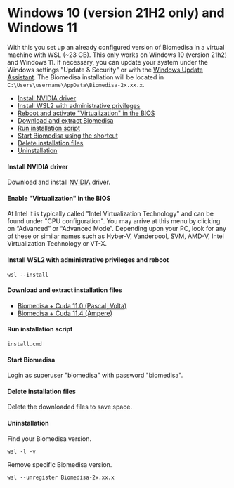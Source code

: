 # Windows 10 (version 21H2 only) and Windows 11
With this you set up an already configured version of Biomedisa in a virtual machine with WSL (~23 GB). This only works on Windows 10 (version 21h2) and Windows 11. If necessary, you can update your system under the Windows settings "Update & Security" or with the [Windows Update Assistant](https://support.microsoft.com/en-us/topic/windows-10-update-assistant-3550dfb2-a015-7765-12ea-fba2ac36fb3f). The Biomedisa installation will be located in `C:\Users\username\AppData\Biomedisa-2x.xx.x`.

- [Install NVIDIA driver](#install-nvidia-driver)
- [Install WSL2 with administrative privileges](#install-wsl2-with-administrative-privileges)
- [Reboot and activate "Virtualization" in the BIOS](#reboot-and-activate-virtualization-in-the-bios)
- [Download and extract Biomedisa](#download-and-extract-biomedisa)
- [Run installation script](#run-install-script)
- [Start Biomedisa using the shortcut](#start-biomedisa-using-the-shortcut)
- [Delete installation files](#delete-installation-files)
- [Uninstallation](#uninstallation)

#### Install NVIDIA driver
Download and install [NVIDIA](https://www.nvidia.com/Download/Find.aspx?lang=en-us) driver.

#### Enable "Virtualization" in the BIOS
At Intel it is typically called "Intel Virtualization Technology" and can be found under "CPU configuration". You may arrive at this menu by clicking on “Advanced” or “Advanced Mode”. Depending upon your PC, look for any of these or similar names such as Hyber-V, Vanderpool, SVM, AMD-V, Intel Virtualization Technology or VT-X.

#### Install WSL2 with administrative privileges and reboot
```
wsl --install
```

#### Download and extract installation files
+ [Biomedisa + Cuda 11.0 (Pascal, Volta)](https://biomedisa.org/media/Biomedisa-22.01.1p.zip)
+ [Biomedisa + Cuda 11.4 (Ampere)](https://biomedisa.org/media/Biomedisa-22.01.1.zip)

#### Run installation script
```
install.cmd
```

#### Start Biomedisa
Login as superuser "biomedisa" with password "biomedisa".

#### Delete installation files
Delete the downloaded files to save space.

#### Uninstallation
Find your Biomedisa version.
```
wsl -l -v
```
Remove specific Biomedisa version.
```
wsl --unregister Biomedisa-2x.xx.x
```
